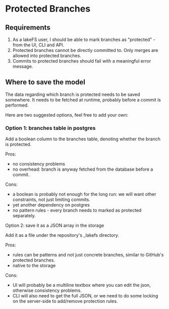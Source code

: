 # Protected Branches

## Requirements

1. As a lakeFS user, I should be able to mark branches as "protected" - from the UI, CLI and API.
1. Protected branches cannot be directly committed to. Only merges are allowed into protected branches.
1. Commits to protected branches should fail with a meaningful error message.

## Where to save the model

The data regarding which branch is protected needs to be saved somewhere.
It needs to be fetched at runtime, probably before a commit is performed.

Here are two suggested options, feel free to add your own:

### Option 1: branches table in postgres

Add a boolean column to the branches table, denoting whether the branch is protected.

Pros:
- no consistency problems
- no overhead: branch is anyway fetched from the database before a commit.

Cons:
- a boolean is probably not enough for the long run: we will want other constraints, not just limiting commits.
- yet another dependency on postgres
- no pattern rules - every branch needs to marked as protected separately.

Option 2: save it as a JSON array in the storage

Add it as a file under the repository's _lakefs directory.

Pros:
- rules can be patterns and not just concrete branches, similar to GitHub's protected branches.
- native to the storage

Cons:
- UI will probably be a multiline textbox where you can edit the json, otherwise consistency problems.
- CLI will also need to get the full JSON, or we need to do some locking on the server-side to add/remove protection rules.
